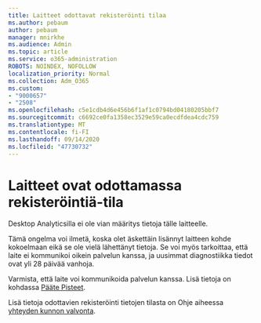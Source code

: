 ```yaml
---
title: Laitteet odottavat rekisteröinti tilaa
ms.author: pebaum
author: pebaum
manager: mnirkhe
ms.audience: Admin
ms.topic: article
ms.service: o365-administration
ROBOTS: NOINDEX, NOFOLLOW
localization_priority: Normal
ms.collection: Adm_O365
ms.custom:
- "9000657"
- "2508"
ms.openlocfilehash: c5e1cdb4d6e456b6f1af1c0794bd04180205bbf7
ms.sourcegitcommit: c6692ce0fa1358ec3529e59ca0ecdfdea4cdc759
ms.translationtype: MT
ms.contentlocale: fi-FI
ms.lasthandoff: 09/14/2020
ms.locfileid: "47730732"
---
```

# <a name="devices-are-in-awaiting-enrollment-state"></a>Laitteet ovat odottamassa rekisteröintiä-tila

Desktop Analyticsilla ei ole vian määritys tietoja tälle laitteelle. 

Tämä ongelma voi ilmetä, koska olet äskettäin lisännyt laitteen kohde kokoelmaan eikä se ole vielä lähettänyt tietoja. Se voi myös tarkoittaa, että laite ei kommunikoi oikein palvelun kanssa, ja uusimmat diagnostiikka tiedot ovat yli 28 päivää vanhoja.

Varmista, että laite voi kommunikoida palvelun kanssa. Lisä tietoja on kohdassa [Pääte Pisteet](https://docs.microsoft.com/configmgr/desktop-analytics/enable-data-sharing#endpoints).

Lisä tietoja odottavien rekisteröinti tietojen tilasta on Ohje aiheessa [yhteyden kunnon valvonta](https://docs.microsoft.com/configmgr/desktop-analytics/monitor-connection-health#awaiting-enrollment).